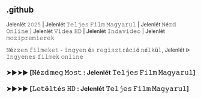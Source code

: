 ## .github

Jelenlét 𝟸𝟶𝟸𝟻 | Jelenlét 𝚃𝚎𝚕𝚓𝚎𝚜 𝙵𝚒𝚕𝚖 𝙼𝚊𝚐𝚢𝚊𝚛𝚞𝚕 | Jelenlét 𝙽é𝚣𝚍 𝙾𝚗𝚕𝚒𝚗𝚎 | Jelenlét 𝚅𝚒𝚍𝚎𝚊 𝙷𝙳 | Jelenlét 𝙸𝚗𝚍𝚊𝚟𝚒𝚍𝚎𝚘 | Jelenlét 𝚖𝚘𝚣𝚒𝚙𝚛𝚎𝚖𝚒𝚎𝚛𝚎𝚔

𝙽é𝚣𝚣𝚎𝚗 𝚏𝚒𝚕𝚖𝚎𝚔𝚎𝚝 - 𝚒𝚗𝚐𝚢𝚎𝚗 é𝚜 𝚛𝚎𝚐𝚒𝚜𝚣𝚝𝚛á𝚌𝚒ó 𝚗é𝚕𝚔ü𝚕, Jelenlét ᐅ 𝙸𝚗𝚐𝚢𝚎𝚗𝚎𝚜 𝚏𝚒𝚕𝚖𝚎𝚔 𝚘𝚗𝚕𝚒𝚗𝚎

### ➤►➤► [𝙽é𝚣𝚍 𝚖𝚎𝚐 𝙼𝚘𝚜𝚝 : Jelenlét 𝚃𝚎𝚕𝚓𝚎𝚜 𝙵𝚒𝚕𝚖 𝙼𝚊𝚐𝚢𝚊𝚛𝚞𝚕]

### ➤►➤► [𝙻𝚎𝚝ö𝚕𝚝é𝚜 𝙷𝙳 : Jelenlét 𝚃𝚎𝚕𝚓𝚎𝚜 𝙵𝚒𝚕𝚖 𝙼𝚊𝚐𝚢𝚊𝚛𝚞𝚕]
